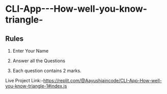 # CLI-App---How-well-you-know-triangle-

## Rules
1. Enter Your Name

2. Answer all the Questions

3. Each question contains 2 marks.

Live Project Link:-https://replit.com/@Aayushjaincode/CLI-App-How-well-you-know-triangle-1#index.js
